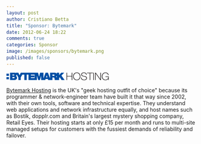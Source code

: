 ```yaml
---
layout: post
author: Cristiano Betta
title: "Sponsor: Bytemark"
date: 2012-06-24 18:22
comments: true
categories: Sponsor
image: /images/sponsors/bytemark.png
published: false
---
```


[![ByteMark](/images/sponsors/bytemark.png)](http://www.bytemark.co.uk/)

[Bytemark Hosting](http://www.bytemark.co.uk/) is the UK's "geek hosting outfit of choice" because its programmer & network-engineer team have built it that way since 2002, with their own tools, software and technical expertise. They understand web applications and network infrastructure equally, and host names such as Bostik, dopplr.com and Britain's largest mystery shopping company, Retail Eyes. Their hosting starts at only £15 per month and runs to multi-site managed setups for customers with the fussiest demands of reliability and failover.
